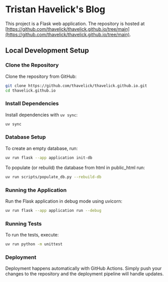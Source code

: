 # Tristan Havelick's Blog

This project is a Flask web application. The repository is hosted at [https://github.com/thavelick/thavelick.github.io/tree/main](https://github.com/thavelick/thavelick.github.io/tree/main).

## Local Development Setup

### Clone the Repository

Clone the repository from GitHub:

```bash
git clone https://github.com/thavelick/thavelick.github.io.git
cd thavelick.github.io
```

### Install Dependencies

Install dependencies with `uv sync`:

```bash
uv sync
```

### Database Setup

To create an empty database, run:

```bash
uv run flask --app application init-db
```

To populate (or rebuild) the database from html in public_html run:

```bash
uv run scripts/populate_db.py --rebuild-db
```

### Running the Application

Run the Flask application in debug mode using uvicorn:

```bash
uv run flask --app application run --debug
```

### Running Tests

To run the tests, execute:
```bash
uv run python -m unittest
```

### Deployment

Deployment happens automatically with GitHub Actions. Simply push your changes to the repository and the deployment pipeline will handle updates.


